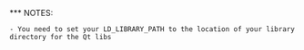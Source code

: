 *** NOTES:

    - You need to set your LD_LIBRARY_PATH to the location of your library directory for the Qt libs
